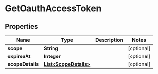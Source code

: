 
# GetOauthAccessToken

## Properties
Name | Type | Description | Notes
------------ | ------------- | ------------- | -------------
**scope** | **String** |  |  [optional]
**expiresAt** | **Integer** |  |  [optional]
**scopeDetails** | [**List&lt;ScopeDetails&gt;**](ScopeDetails.md) |  |  [optional]



